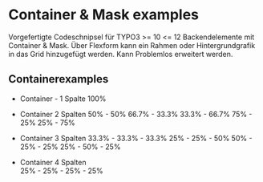 # Container & Mask examples

Vorgefertigte Codeschnipsel für TYPO3 >= 10 <= 12 Backendelemente mit Container & Mask.
Über Flexform kann ein Rahmen oder Hintergrundgrafik in das Grid hinzugefügt werden.
Kann Problemlos erweitert werden.

## Containerexamples

* Container - 1 Spalte
     100%

* Container 2 Spalten 
     50% - 50%
     66.7% - 33.3%
     33.3% - 66.7%
     75% - 25%
     25% - 75%

* Container 3 Spalten 
     33.3% - 33.3% - 33.3%
     25% - 25% - 50%
     50% - 25% - 25%
     25% - 50% - 25%

* Container 4 Spalten     
     25% - 25% - 25% - 25% 

